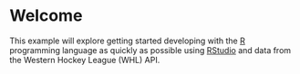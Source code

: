 # Welcome

This example will explore getting started developing with the [R](https://www.r-project.org) programming language as quickly as possible using [RStudio](https://posit.co/products/open-source/rstudio/) and data from the Western Hockey League (WHL) API.
